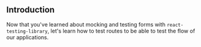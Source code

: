 ## Introduction

Now that you've learned about mocking and testing forms with `react-testing-library`, let's learn how to test routes to be able to test the flow of our applications.